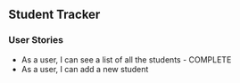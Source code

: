 ## Student Tracker

### User Stories

+ As a user, I can see a list of all the students - COMPLETE
+ As a user, I can add a new student
